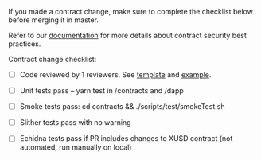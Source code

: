 If you made a contract change, make sure to complete the checklist below before merging it in master.

Refer to our [documentation](https://github.com/OriginProtocol/security) for more details about contract security best practices.


Contract change checklist:
  - [ ] Code reviewed by 1 reviewers. See [template](https://github.com/OriginProtocol/security/blob/master/templates/Contract-Code-Review.md) and [example](https://github.com/OriginProtocol/security/blob/master/templates/Contract-Code-Review-Example.md).

  - [ ] Unit tests pass – yarn test in /contracts and /dapp
  - [ ] Smoke tests pass: cd contracts && ./scripts/test/smokeTest.sh
  - [ ] Slither tests pass with no warning
  - [ ] Echidna tests pass if PR includes changes to XUSD contract (not automated, run manually on local)
